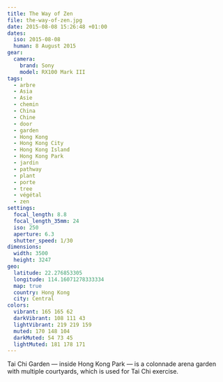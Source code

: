 ```yaml
---
title: The Way of Zen
file: the-way-of-zen.jpg
date: 2015-08-08 15:26:48 +01:00
dates:
  iso: 2015-08-08
  human: 8 August 2015
gear:
  camera:
    brand: Sony
    model: RX100 Mark III
tags:
  - arbre
  - Asia
  - Asie
  - chemin
  - China
  - Chine
  - door
  - garden
  - Hong Kong
  - Hong Kong City
  - Hong Kong Island
  - Hong Kong Park
  - jardin
  - pathway
  - plant
  - porte
  - tree
  - végétal
  - zen
settings:
  focal_length: 8.8
  focal_length_35mm: 24
  iso: 250
  aperture: 6.3
  shutter_speed: 1/30
dimensions:
  width: 3500
  height: 3247
geo:
  latitude: 22.276853305
  longitude: 114.16071278333334
  map: true
  country: Hong Kong
  city: Central
colors:
  vibrant: 165 165 62
  darkVibrant: 108 111 43
  lightVibrant: 219 219 159
  muted: 170 148 104
  darkMuted: 54 73 45
  lightMuted: 181 178 171
---
```


Tai Chi Garden — inside Hong Kong Park — is a colonnade arena garden with multiple courtyards, which is used for Tai Chi exercise.
